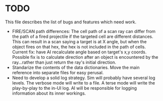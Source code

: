 # TODO
This file describes the list of bugs and features which need work.

* FIRE/SCAN path differences: The cell path of a scan ray can differ from the path of a fired projectile if the targeted cell are different distances. This can result in a scan saying a target is at X angle, but when the object fires on that hex, the hex is not included in the path of cells. Current fix: have AI recalculate angle based on target's x,y coords. Possible fix is to calculate direction after an object is encountered by the ray...rather than just return the ray's initial direction.
* Standarize the contents of the data dictionaries. Move the main reference into separate files for easy perusal.
* Need to develop a solid log strategy. Sim will probably have several log levels. The verbose mode will write to a file. A terse mode will write the play-by-play to the in-UI log. AI will be responsible for logging information about its inner workings.
